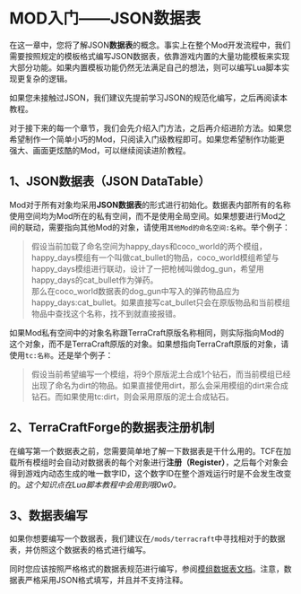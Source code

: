 # MOD入门——JSON数据表

在这一章中，您将了解JSON**数据表**的概念。事实上在整个Mod开发流程中，我们需要按照规定的模板格式编写JSON数据表，依靠游戏内置的大量功能模板来实现大部分功能。如果内置模板功能仍然无法满足自己的想法，则可以编写Lua脚本实现更复杂的逻辑。

如果您未接触过JSON，我们建议先提前学习JSON的规范化编写，之后再阅读本教程。

对于接下来的每一个章节，我们会先介绍入门方法，之后再介绍进阶方法。如果您希望制作一个简单小巧的Mod，只阅读入门级教程即可。如果您希望制作功能更强大、画面更炫酷的Mod，可以继续阅读进阶教程。

## 1、JSON数据表（JSON DataTable）

Mod对于所有对象均采用**JSON数据表**的形式进行初始化。数据表内部所有的名称使用空间均为Mod所在的私有空间，而不是使用全局空间。如果想要进行Mod之间的联动，需要指向其他Mod的对象，请使用`其他Mod的命名空间:名称`。举个例子：

> 假设当前加载了命名空间为happy\_days和coco\_world的两个模组，happy\_days模组有一个叫做cat\_bullet的物品，coco\_world模组希望与happy\_days模组进行联动，设计了一把枪械叫做dog\_gun，希望用happy\_days的cat\_bullet作为弹药。  
> 那么在coco\_world数据表的dog\_gun中写入的弹药物品应为happy\_days:cat\_bullet。如果直接写cat\_bullet只会在原版物品和当前模组物品中查找这个名称，找不到就直接报错。

如果Mod私有空间中的对象名称跟TerraCraft原版名称相同，则实际指向Mod的这个对象，而不是TerraCraft原版的对象。如果想指向TerraCraft原版的对象，请使用`tc:名称`。还是举个例子：

> 假设当前希望编写一个模组，将9个原版泥土合成1个钻石，而当前模组已经出现了命名为dirt的物品。如果直接使用dirt，那么会采用模组的dirt来合成钻石。而如果使用tc:dirt，则会采用原版的泥土合成钻石。

## 2、TerraCraftForge的数据表注册机制

在编写第一个数据表之前，您需要简单地了解一下数据表是干什么用的。TCF在加载所有模组时会自动对数据表的每个对象进行**注册（Register）**，之后每个对象会得到游戏内动态生成的唯一数字ID，这个数字ID在整个游戏运行时是不会发生改变的。_这个知识点在Lua脚本教程中会用到哦0w0。_

## 3、数据表编写

如果你想要编写一个数据表，我们建议在`/mods/terracraft`中寻找相对于的数据表，并仿照这个数据表的格式进行编写。

同时您应该按照严格格式的数据表规范进行编写，参阅[模组数据表文档](../datatable.md)。注意，数据表严格采用JSON格式填写，并且并不支持注释。

